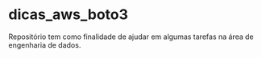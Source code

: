 # dicas_aws_boto3
Repositório tem como finalidade de ajudar em algumas tarefas na área de engenharia de dados.
